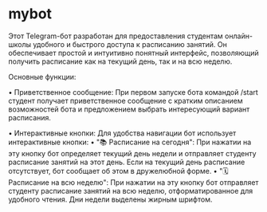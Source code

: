 # mybot
Этот Telegram-бот разработан для предоставления студентам онлайн-школы удобного и быстрого доступа к расписанию занятий. Он обеспечивает простой и интуитивно понятный интерфейс, позволяющий получить расписание как на текущий день, так и на всю неделю.

Основные функции:

•  Приветственное сообщение: При первом запуске бота командой /start студент получает приветственное сообщение с кратким описанием возможностей бота и предложением выбрать интересующий вариант расписания.

•  Интерактивные кнопки: Для удобства навигации бот использует интерактивные кнопки:
  •  "📚 Расписание на сегодня": При нажатии на эту кнопку бот определяет текущий день недели и отправляет студенту расписание занятий на этот день. Если на текущий день расписание отсутствует, бот сообщает об этом в дружелюбной форме.
  •  "🗓️ Расписание на всю неделю": При нажатии на эту кнопку бот отправляет студенту расписание занятий на всю неделю, отформатированное для удобного чтения. Дни недели выделены жирным шрифтом.
